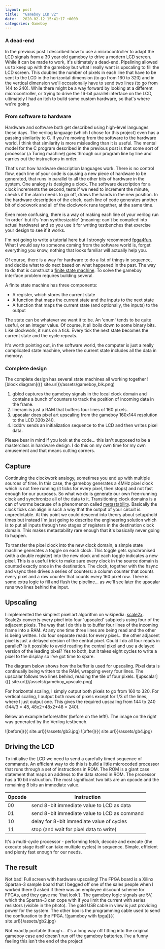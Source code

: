 ```yaml
---
layout: post
title:  "Gameboy LCD v2"
date:   2020-02-12 15:41:17 +0000
categories: Gameboy
---
```


### A dead-end
In the previous post I described how to use a microcontroller to adapt the LCD signals from a 30 year old gameboy to drive a modern LCD screen. While it can be made to work, it's ultimately a dead-end. Pipelining allowed us to keep up with the gameboy but what I really want is upscaling to fill the LCD screen.  This doubles the number of pixels in each line that have to be sent to the LCD in the horizontal dimension (to go from 160 to 320) and in the vertical dimension we'll occasionally have to send two lines (to go from 144 to 240). While there might be a way forward by looking at a different microcontroller, or trying to drive the 16-bit parallel interface on the LCD, ultimately I had an itch to build some custom hardware, so that's where we're going.

### From software to hardware

Hardware and software both get described using high-level languages these days. The verilog language (which I chose for this project) even has a passing similarity to C. If you're moving from the software to the hardware world, I think that similarity is more misleading than it is useful. The mental model for the C program described in the previous post is that some sort of processor (a Turing machine) goes through our program line by line and carries out the instructions in order.

That's not how hardware description languages work. There is no control flow, each line of your code is causing a new piece of hardware to be generated, that runs in parallel to all the other bits of hardware in the system. One analogy is desiging a clock. The software description for a clock increments the second, tests if we need to increment the minute, checks if the alarm needs to go off, draws the hands in the new position.  In the hardware description of the clock, each line of code generates another bit of clockwork and all of the clockwork runs together, at the same time.

Even more confusing, there is a way of making each line of your verilog run 'in order' but it's 'non synthesizable' (meaning: can't be compiled into actual hardware) and so you use it for writing testbenches that exercise your design to see if it works.

I'm not going to write a tutorial here but I strongly recommend [fpga4fun][fpga4fun]. What I would say to someone coming from the software world is, forget everything you know, nothing that looks familiar will actually help you.

Of course, there is a way for hardware to do a list of things in sequence, and decide what to do next based on what happened in the past. The way to do that is construct a [finite state machine][fsm]. To solve the gameboy interface problem requires building several.

A finite state machine has three components:

* A register, which stores the current state
* A function that maps the current state and the inputs to the next state
* A function that maps the current state (and optionally, the inputs) to the output

The state can be whatever we want it to be.  An 'enum' tends to be quite useful, or an integer value.  Of course, it all boils down to some binary bits.
Like clockwork, it runs on a tick. Every tick the next state becomes the current state and the cycle repeats.

It's worth pointing out, in the software world, the computer is just a really complicated state machine, where the current state includes all the data in memory.

### Complete design

The complete design has several state machines all working together
![block diagram]({{ site.url}}/assets/gameboy_blk.png)

1. gblcd captures the gameboy signals in the local clock domain and contains a bunch of counters to track the position of incoming data in the frame.
2. lineram is just a RAM that buffers four lines of 160 pixels.
3. upscalar does pixel art upscaling from the gameboy 160x144 resolution to the LCD 320x240.
4. lcddrv sends an initialization sequence to the LCD and then writes pixel data.

Please bear in mind if you look at the code... this isn't supposed to be a masterclass in hardware design. I do this on my own time for my own amusement and that means cutting corners.

## Capture

Continuing the clockwork analogy, sometimes you end up with multiple sources of time. In this case, the gameboy generates a 4MHz pixel clock which is not free running (it ticks for every pixel, then stops) and not fast enough for our purposes. So what we do is generate our own free-running clock and synchronize all of the data to it. Transitioning clock domains is a can of worms because of a phenomenon called [metastability][meta]. Basically the clock ticks can align in such a way that the output of your circuit is unpredictable. At this point we could descend into theory about setup/hold times but instead I'm just going to describe the engineering solution which is to put all inputs through two stages of registers in the destination clock domain.  This makes metastability rare enough that it's basically never going to happen.

To transfer the pixel clock into the new clock domain, a simple state machine generates a toggle on each clock. This toggle gets synchronised (with a double register) into the new clock and each toggle indicates a new pixel. This is a useful trick to make sure every clock in the source domain is counted exactly once in the destination. The clock, together with the hsync and vsync then drives a series of counters: a column counter that counts every pixel and a row counter that counts every 160 pixel row. There is some extra logic to fill and flush the pipeline... as we'll see later the upscalar runs two lines behind the input.

## Upscaling

I implemented the simplest pixel art algorithm on wikipedia: [scale2x][pixelart]. Scale2x converts every pixel into four 'upscaled' subpixels using four of the adjacent pixels. The way that I do this is to buffer four lines of the incoming frame into a RAM.  At any one time three lines are being read and the other is being written.  I do four separate reads for every pixel... the other adjacent pixel is just a delayed cersion of the central pixel. Could I do all four reads in parallel?  Is it possible to avoid reading the central pixel and use a delayed version of the leading pixel?  Yes to both, but it takes eight cycles to write a pixel to the display so I've got time to spare.

The diagram below shows how the buffer is used for upscaling. Pixel data is continually being written to the RAM, wrapping every four lines.  The upscalar follows two lines behind, reading the tile of four pixels.
![upscalar]({{ site.url}}/assets/gameboy_upscale.png)

For horizontal scaling, I simply output both pixels to go from 160 to 320. For vertical scaling, I output both rows of pixels except for 1/3 of the lines, where I just output one. This gives the required upscaling from 144 to 240 (144/3 = 48, 48x2+48x2+48 = 240).

Below an example before/after (before on the left!).  The image on the right was generated by the Verilog testbench.

![before]({{ site.url}}/assets/gb3.jpg)
![after]({{ site.url}}/assets/gb4.jpg)

## Driving the LCD

To initialise the LCD we need to send a carefully timed sequence of commands. An efficient way to do this is build a little microcoded processor that runs through a set of instructions in ROM. The ROM is a giant case statement that maps an address to the data stored in ROM.  The processor has a 10 bit instruction.  The most significant two bits are an opcode and the remaining 8 bits an immediate value.

| Opcode | Instruction |
|--------|-------------|
| 00 | send 8-bit immediate value to LCD as data |
| 01 | send 8-bit immediate value to LCD as command |
| 10 | delay for 8-bit immediate value of cycles |
| 11 | stop (and wait for pixel data to write) |

It's a multi-cycle processor - performing fetch, decode and execute (the execute stage itself can take multiple cycles) in sequence. Simple, efficient and plenty fast enough for our needs.

## The result

Not bad! Full screen with hardware upscaling! The FPGA board is a Xilinx Spartan-3 sample board that I begged off one of the sales people when I worked there (I asked if there was an employee discount scheme for FPGAs, and they gave me 'that look'). The gameboy logic signals are 5V, which the Spartan-3 can cope with if you limit the current with series resistors (visible in the photo). The gold USB cable in view is just providing power for the system. The other box is the programming cable used to send the confiuration to the FPGA.
![gameboy with fpga]({{ site.url}}/assets/gb2.jpg)

Not exactly portable though... it's a long way off fitting into the original gameboy case and doesn't run off the gameboy batteries. I've a funny feeling this isn't the end of the project!


[fpga4fun]: https://www.fpga4fun.com/
[fsm]: https://en.wikipedia.org/wiki/Finite-state_machine
[pixelart]: https://en.wikipedia.org/wiki/Pixel-art_scaling_algorithms
[meta]:https://en.wikipedia.org/wiki/Metastability_(electronics)
